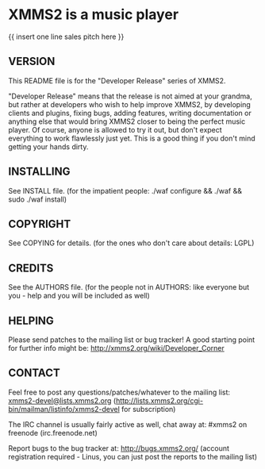 XMMS2 is a music player
=======================

{{ insert one line sales pitch here }}


VERSION
-------

This README file is for the "Developer Release" series of XMMS2.

"Developer Release" means that the release is not aimed at your grandma, but
rather at developers who wish to help improve XMMS2, by developing clients and
plugins, fixing bugs, adding features, writing documentation or anything else
that would bring XMMS2 closer to being the perfect music player. Of course,
anyone is allowed to try it out, but don't expect everything to work flawlessly
just yet. This is a good thing if you don't mind getting your hands dirty.


INSTALLING
----------

See INSTALL file.
(for the impatient people: ./waf configure && ./waf && sudo ./waf install)


COPYRIGHT
---------

See COPYING for details.
(for the ones who don't care about details: LGPL)

CREDITS
-------

See the AUTHORS file.
(for the people not in AUTHORS: like everyone but you - help and you will be
included as well)


HELPING
-------

Please send patches to the mailing list or bug tracker! A good starting point
for further info might be: http://xmms2.org/wiki/Developer_Corner


CONTACT
-------

Feel free to post any questions/patches/whatever to the mailing list:
xmms2-devel@lists.xmms2.org
(http://lists.xmms2.org/cgi-bin/mailman/listinfo/xmms2-devel for subscription)

The IRC channel is usually fairly active as well, chat away at: #xmms2 on
freenode (irc.freenode.net)

Report bugs to the bug tracker at: http://bugs.xmms2.org/ (account registration
required - Linus, you can just post the reports to the mailing list)
